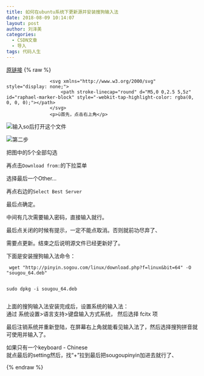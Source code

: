 ```yaml
---
title: 如何在ubuntu系统下更新源并安装搜狗输入法
date: 2018-08-09 10:14:07
layout: post
author: 刘泽美
categories:
  - CSDN文章
  - 导入
tags: 代码人生
---
```


[原链接](https://blog.csdn.net/weixin_41884153/article/details/81531650)
{% raw %}

                    <svg xmlns="http://www.w3.org/2000/svg" style="display: none;">
                        <path stroke-linecap="round" d="M5,0 0,2.5 5,5z" id="raphael-marker-block" style="-webkit-tap-highlight-color: rgba(0, 0, 0, 0);"></path>
                    </svg>
                    <p>ü首先，点击右上角</p> 
<p><img src="https://img-blog.csdn.net/20180809100718617?watermark/2/text/aHR0cHM6Ly9ibG9nLmNzZG4ubmV0L3dlaXhpbl80MTg4NDE1Mw==/font/5a6L5L2T/fontsize/400/fill/I0JBQkFCMA==/dissolve/70" alt="输入so后打开这个文件"></p> 
<p><img src="https://img-blog.csdn.net/2018080910082366?watermark/2/text/aHR0cHM6Ly9ibG9nLmNzZG4ubmV0L3dlaXhpbl80MTg4NDE1Mw==/font/5a6L5L2T/fontsize/400/fill/I0JBQkFCMA==/dissolve/70" alt="第二步"></p> 
<p>把图中的5个全部勾选</p> 
<p>再点击<code>Download from:</code>的下拉菜单</p> 
<p>选择最后一个Other…</p> 
<p>再点右边的<code>Select Best Server</code></p> 
<p>最后点确定。</p> 
<p>中间有几次需要输入密码，直接输入就行。</p> 
<p>最后点关闭的时候有提示，一定不能点取消。否则就前功尽弃了、</p> 
<p>需要点更新。结束之后说明源文件已经更新好了。</p> 
<p>下面是安装搜狗输入法命令：</p> 
<pre class=" language-shell"><code class="prism  language-shell"> <span class="token function">wget</span> <span class="token string">"http://pinyin.sogou.com/linux/download.php?f=linux&amp;bit=64"</span> -O <span class="token string">"sougou_64.deb"</span>
 
 <span class="token function">sudo</span> dpkg -i sougou_64.deb
</code></pre> 
<p>上面的搜狗输入法安装完成后，设置系统的输入法：<br> 通过 系统设置&gt;语言支持&gt;键盘输入方式系统， 然后选择 fcitx 项</p> 
<p>最后注销系统并重新登陆，在屏幕右上角就能看见输入法了，然后选择搜狗拼音就可使用并输入了。</p> 
<p>如果只有一个keyboard - Chinese<br> 就点最后的setting然后，找“+”拉到最后把sougoupinyin加进去就行了、</p>
                
{% endraw %}
